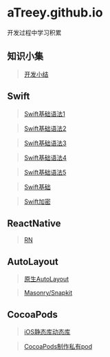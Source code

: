 # aTreey.github.io

开发过程中学习积累

## 知识小集

> [开发小结](https://github.com/aTreey/aTreey.github.io/issues/3)


## Swift


> [Swift基础语法1](https://github.com/aTreey/aTreey.github.io/blob/hexo/source/_posts/Swift3.0学习(一).md)

> [Swift基础语法2](https://github.com/aTreey/aTreey.github.io/blob/hexo/source/_posts/Swift3.0学习(二).md)

> [Swift基础语法3](https://github.com/aTreey/aTreey.github.io/blob/hexo/source/_posts/Swift3.0学习(三).md)

> [Swift基础语法4](https://github.com/aTreey/aTreey.github.io/blob/hexo/source/_posts/Swift3.0学习(四).md)

> [Swift基础语法5](https://github.com/aTreey/aTreey.github.io/blob/hexo/source/_posts/Swift3.0学习(五).md)

> [Swift基础](https://github.com/aTreey/aTreey.github.io/blob/hexo/source/_posts/Swift%20基础知识.md)

> [Swift加密](https://github.com/aTreey/aTreey.github.io/blob/hexo/source/_posts/Swift加密相关.md)



## ReactNative

> [RN](https://github.com/aTreey/aTreey.github.io/issues/3)

## AutoLayout

> [原生AutoLayout](https://github.com/aTreey/aTreey.github.io/issues/1)

> [Masonry/Snapkit](https://github.com/aTreey/aTreey.github.io/blob/hexo/source/_posts/Masonry:Snapkit%E4%BD%BF%E7%94%A8%E6%80%BB%E7%BB%93.md)

## CocoaPods

> [iOS静态库动态库](https://github.com/aTreey/aTreey.github.io/blob/hexo/source/_posts/iOS静态库动态库.md)

> [CocoaPods制作私有pod](https://github.com/aTreey/aTreey.github.io/blob/hexo/source/_posts/CocoaPods制作私有pod.md)

